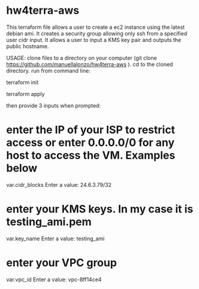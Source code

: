 # hw4terra-aws
This terraform file allows a user to create a ec2 instance using the latest debian ami. It creates a security group allowing only ssh from a specified user cidr input. It allows a user to input a KMS key pair and outputs the public hostname.

USAGE:
clone files to a directory on your computer (git clone https://github.com/manuellalonzo/hw4terra-aws ). cd to the cloned directory.
run from command line:

terraform init

terraform apply

then provide 3 inputs when prompted:

# enter the IP of your ISP to restrict access or enter 0.0.0.0/0 for any host to access the VM. Examples below
var.cidr_blocks
  Enter a value: 24.6.3.79/32

# enter your KMS keys. In my case it is testing_ami.pem
var.key_name
  Enter a value: testing_ami

# enter your VPC group
var.vpc_id
  Enter a value: vpc-8ff14ce4

